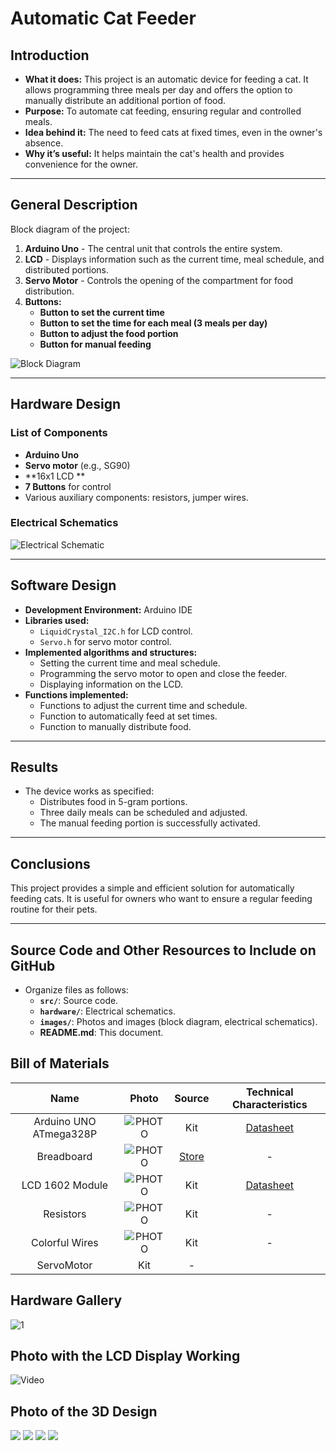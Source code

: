 # Automatic Cat Feeder

## Introduction

- **What it does:** This project is an automatic device for feeding a cat. It allows programming three meals per day and offers the option to manually distribute an additional portion of food.
- **Purpose:** To automate cat feeding, ensuring regular and controlled meals.
- **Idea behind it:** The need to feed cats at fixed times, even in the owner's absence.
- **Why it’s useful:** It helps maintain the cat's health and provides convenience for the owner.

---

## General Description
Block diagram of the project:  
1. **Arduino Uno** - The central unit that controls the entire system.  
2. **LCD** - Displays information such as the current time, meal schedule, and distributed portions.  
3. **Servo Motor** - Controls the opening of the compartment for food distribution.  
4. **Buttons:**
   - **Button to set the current time**
   - **Button to set the time for each meal (3 meals per day)**
   - **Button to adjust the food portion**
   - **Button for manual feeding**

![Block Diagram](https://github.com/KanekiLor/Automatic-Cat-Feeder/blob/main/Media/Untitled%20Diagram.jpg)

---

## Hardware Design
### List of Components
- **Arduino Uno**  
- **Servo motor** (e.g., SG90)  
- **16x1 LCD **  
- **7 Buttons** for control  
- Various auxiliary components: resistors, jumper wires.

### Electrical Schematics

![Electrical Schematic](https://github.com/KanekiLor/Automatic-Cat-Feeder/blob/main/Media/Screenshot%202024-12-19%20174007.png)

---

## Software Design

- **Development Environment:** Arduino IDE
- **Libraries used:**
  - `LiquidCrystal_I2C.h` for LCD control.
  - `Servo.h` for servo motor control.
- **Implemented algorithms and structures:**
  - Setting the current time and meal schedule.
  - Programming the servo motor to open and close the feeder.
  - Displaying information on the LCD.
- **Functions implemented:**
  - Functions to adjust the current time and schedule.
  - Function to automatically feed at set times.
  - Function to manually distribute food.

---

## Results
- The device works as specified:
  - Distributes food in 5-gram portions.
  - Three daily meals can be scheduled and adjusted.
  - The manual feeding portion is successfully activated.

---

## Conclusions
This project provides a simple and efficient solution for automatically feeding cats. It is useful for owners who want to ensure a regular feeding routine for their pets.

---

## Source Code and Other Resources to Include on GitHub
- Organize files as follows:
  - **`src/`**: Source code.
  - **`hardware/`**: Electrical schematics.
  - **`images/`**: Photos and images (block diagram, electrical schematics).
  - **README.md**: This document.

## Bill of Materials 
| Name | Photo | Source | Technical Characteristics |
|:------------:|:--------------:|:-------------:|:-------------:|
|Arduino UNO ATmega328P |![PHOTO](<images/BOM/WhatsApp Image 2024-12-16 at 11.22.14 PM.jpeg>)|Kit |[Datasheet](https://ww1.microchip.com/downloads/en/DeviceDoc/Atmel-7810-Automotive-Microcontrollers-ATmega328P_Datasheet.pdf)|
|Breadboard |![PHOTO](<images/BOM/WhatsApp Image 2024-12-16 at 11.22.15 PM (8).jpeg>)|[Store](https://www.emag.ro/breadboard-830-puncte-mb102-cl01/pd/DF0C5JBBM/?ref=history-shopping_404566740_38837_4)|-|
|LCD 1602 Module |![PHOTO](<images/BOM/WhatsApp Image 2024-12-16 at 11.22.15 PM (1).jpeg>)|Kit|[Datasheet](https://www.waveshare.com/datasheet/LCD_en_PDF/LCD1602.pdf)|
|Resistors |![PHOTO](<images/BOM/WhatsApp Image 2024-12-16 at 11.22.16 PM.jpeg>)|Kit|-|
|Colorful Wires |![PHOTO](<images/BOM/WhatsApp Image 2024-12-16 at 11.22.16 PM (1).jpeg>)|Kit|-|
|ServoMotor | Kit |-|

## Hardware Gallery 
![1](https://github.com/KanekiLor/Automatic-Cat-Feeder/blob/main/Media/566045a2-8a21-48d6-ab48-12e5e99a9def.jpg)


## Photo with the LCD Display Working
![Video](https://github.com/KanekiLor/Automatic-Cat-Feeder/blob/main/Media/d90df7ae-1eb6-48ab-91f0-542b9b5cb760.jpg)

## Photo of the 3D Design
![](https://github.com/KanekiLor/Automatic-Cat-Feeder/blob/main/Media/3d%20media/Screenshot%202024-12-19%20181311.png)
![](https://github.com/KanekiLor/Automatic-Cat-Feeder/blob/main/Media/3d%20media/Screenshot%202024-12-19%20181413.png)
![](https://github.com/KanekiLor/Automatic-Cat-Feeder/blob/main/Media/3d%20media/Screenshot%202024-12-19%20181448.png)
![](https://github.com/KanekiLor/Automatic-Cat-Feeder/blob/main/Media/3d%20media/Screenshot%202024-12-19%20181813.png)
